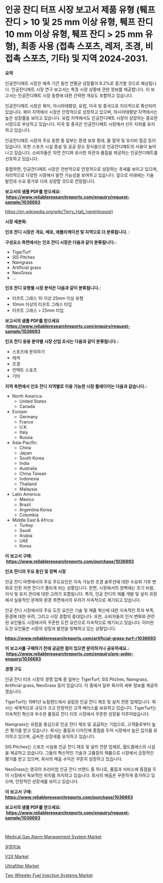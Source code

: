 <p><h1>인공 잔디 터프 시장 보고서 제품 유형 (퉤프 잔디 > 10 및 25 mm 이상 유형, 퉤프 잔디 10 mm 이상 유형, 퉤프 잔디 > 25 mm 유형), 최종 사용 (접촉 스포츠, 레저, 조경, 비접촉 스포츠, 기타) 및 지역 2024-2031.</h1></p><p><strong>요약</strong></p>
<p><p>인공잔디매트 시장은 예측 기간 동안 연평균 성장률이 9.2%로 증가할 것으로 예상됩니다. 인공잔디매트 시장 연구 보고서는 특정 시장 상황에 관한 정보를 제공합니다. 이 보고서는 인공잔디매트 시장 동향에 대한 간략한 개요도 포함하고 있습니다.</p><p>인공잔디매트 시장은 북미, 아시아태평양, 유럽, 미국 및 중국으로 지리적으로 확산되어 있습니다. 북미 지역에서 시장은 안정적으로 성장하고 있으며, 아시아태평양 지역에서는 높은 성장률을 보이고 있습니다. 유럽 지역에서도 인공잔디매트 시장이 성장하는 중요한 시장으로 부상하고 있습니다. 미국 및 중국은 인공잔디매트 시장에서 선두 지위를 유지하고 있습니다.</p><p>인공잔디매트 시장의 주요 동향 중 일부는 환경 보호 증대, 물 절약 및 유지비 절감 등이 있습니다. 또한 스포츠 시설 증설 및 공공 장소 장식용으로 인공잔디매트의 사용이 늘어나고 있습니다. 소비자들은 자연 잔디와 유사한 외관과 품질을 제공하는 인공잔디매트를 선호하고 있습니다.</p><p>종합하면, 인공잔디매트 시장은 전반적으로 안정적으로 성장하는 추세를 보이고 있으며, 지리적으로 다양한 시장에서 발전 가능성을 보여주고 있습니다. 앞으로 미래에는 기술 발전과 수요 증가로 더욱 성장할 것으로 전망됩니다.</p></p>
<p><strong>보고서의 샘플 PDF를 받으세요: &nbsp;<a href="https://www.reliableresearchreports.com/enquiry/request-sample/1036693">https://www.reliableresearchreports.com/enquiry/request-sample/1036693</a></strong></p>
<p><a href="https://en.wikipedia.org/wiki/Terry_Hall_(ventriloquist)">https://en.wikipedia.org/wiki/Terry_Hall_(ventriloquist)</a></p>
<p><strong>시장 세분화:</strong></p>
<p><strong> 인조 잔디 시장은 개요, 배포, 애플리케이션 및 지역으로 더 분류됩니다. :</strong></p>
<p><strong>구성요소 측면에서는 인조 잔디 시장은 다음과 같이 분류됩니다.:</strong></p>
<p><ul><li>TigerTurf</li><li>SIS Pitches</li><li>Namgrass</li><li>Artificial grass</li><li>NeoGrass</li><li>...</li></ul></p>
<p><strong> 인조 잔디 유형별 시장 분석은 다음과 같이 분류됩니다.:</strong></p>
<p><ul><li>터프트 그래스 10 이상 25mm 이상 유형</li><li>10mm 이상의 터프트 그래스 타입</li><li>터프트 그래스 > 25mm 타입</li></ul></p>
<p><strong>보고서의 샘플 PDF를 받으세요 :<a href="https://www.reliableresearchreports.com/enquiry/request-sample/1036693">https://www.reliableresearchreports.com/enquiry/request-sample/1036693</a></strong></p>
<p><strong> 인조 잔디 응용 분야별 시장 산업 조사는 다음과 같이 분류됩니다.:</strong></p>
<p><ul><li>스포츠에 문의하기</li><li>레저</li><li>조경</li><li>언택트 스포츠</li><li>기타</li></ul></p>
<p><strong>지역 측면에서 인조 잔디 지역별로 이용 가능한 시장 플레이어는 다음과 같습니다.:</strong></p>
<p><ul>
    <li>
        North America:
        <ul>
            <li>United States</li>
            <li>Canada</li>
        </ul>
    </li>
    <li>
        Europe:
        <ul>
            <li>Germany</li>
            <li>France</li>
            <li>U.K.</li>
            <li>Italy</li>
            <li>Russia</li>
        </ul>
    </li>
    <li>
        Asia-Pacific:
        <ul>
            <li>China</li>
            <li>Japan</li>
            <li>South Korea</li>
            <li>India</li>
            <li>Australia</li>
            <li>China Taiwan</li>
            <li>Indonesia</li>
            <li>Thailand</li>
            <li>Malaysia</li>
        </ul>
    </li>
    <li>
        Latin America:
        <ul>
            <li>Mexico</li>
            <li>Brazil</li>
            <li>Argentina Korea</li>
            <li>Colombia</li>
        </ul>
    </li>
    <li>
        Middle East & Africa:
        <ul>
            <li>Turkey</li>
            <li>Saudi</li>
            <li>Arabia</li>
            <li>UAE</li>
            <li>Korea</li>
        </ul>
    </li>
    </ul></p>
<p><strong>이 보고서 구매: &nbsp;<a href="https://www.reliableresearchreports.com/purchase/1036693">https://www.reliableresearchreports.com/purchase/1036693</a></strong></p>
<p><strong>인조 잔디의 주요 동인 및 장벽 시장</strong></p>
<p><p>인공 잔디 마켓에서의 주요 주도요인은 지속 가능한 조경 솔루션에 대한 수요와 기후 변화로 인한 자연 잔디가 풀리게 되는 상황입니다. 한편, 시장에서의 장벽에는 초기 비용, 이식 및 유지 관리에 대한 고려가 포함됩니다. 특히, 인공 잔디의 제품 개발 및 설치 과정에서 실용적인 문제와 환경 측면에서의 우려가 지속적으로 제기되고 있습니다.</p><p>인공 잔디 시장에서의 주요 도전 요인은 기술 및 제품 혁신에 대한 지속적인 투자 부족, 환경에 대한 우려, 그리고 시장 경합의 증대입니다. 또한, 소비자들의 인식 변화와 관련된 요인들도 시장에서의 꾸준한 도전 요인으로 지속적으로 제기되고 있습니다. 이러한 도전 요인들은 시장의 성장과 발전을 방해하고 있는 상황입니다.</p></p>
<p><strong><a href="https://www.reliableresearchreports.com/artificial-grass-turf-r1036693">https://www.reliableresearchreports.com/artificial-grass-turf-r1036693</a></strong></p>
<p><strong>이 보고서를 구매하기 전에 궁금한 점이 있으면 문의하거나 공유하세요.: &nbsp;<a href="https://www.reliableresearchreports.com/enquiry/pre-order-enquiry/1036693">https://www.reliableresearchreports.com/enquiry/pre-order-enquiry/1036693</a></strong></p>
<p><strong>경쟁 구도</strong></p>
<p><p>인공 잔디 터프 시장의 경쟁 업체 중 일부는 TigerTurf, SIS Pitches, Namgrass, Artificial grass, NeoGrass 등이 있습니다. 이 중에서 일부 회사의 세부 정보를 제공하겠습니다.</p><p>TigerTurf는 1981년 뉴질랜드에서 설립된 인공 잔디 제조 및 설치 전문 업체입니다. 회사는 세계적으로 규모가 크고 안정적인 고객 베이스를 보유하고 있습니다. TigerTurf는 지속적인 혁신과 우수한 품질로 잔디 터프 시장에서 꾸준한 성장을 이루어왔습니다.</p><p>Namgrass는 유럽을 중심으로 인공 잔디 제조 및 공급하는 기업으로, 고객들로부터 높은 평가를 받고 있습니다. 회사는 품질과 디자인에 중점을 두어 시장에서 높은 입지를 유지하고 있으며, 급속한 성장세를 유지하고 있습니다.</p><p>SIS Pitches는 스포츠 시설용 인공 잔디 제조 및 설치 전문 업체로, 월드클래스의 시설을 제공하고 있습니다. 그들의 혁신적인 기술과 고품질의 제품으로 시장에서 긍정적인 평가를 받고 있으며, 회사의 매출 수익은 꾸준히 성장하고 있습니다.</p><p>NeoGrass는 영국의 프리미엄 인공 잔디 브랜드 중 하나로, 품질과 서비스에 중점을 두어 시장에서 독보적인 위치를 차지하고 있습니다. 회사의 매출은 꾸준하게 증가하고 있으며, 안정적인 성장세를 보이고 있습니다.</p></p>
<p><strong>이 보고서 구매: &nbsp; <a href="https://www.reliableresearchreports.com/purchase/1036693">https://www.reliableresearchreports.com/purchase/1036693</a></strong></p>
<p><strong>보고서의 샘플 PDF를 받으세요: &nbsp;<a href="https://www.reliableresearchreports.com/enquiry/request-sample/1036693">https://www.reliableresearchreports.com/enquiry/request-sample/1036693</a></strong><strong></strong></p>
<p>&nbsp;</p>
<p><p><a href="https://www.linkedin.com/pulse/analyzing-medical-gas-alarm-management-system-market-dynamics-4gj6c">Medical Gas Alarm Management System Market</a></p><p><a href="https://github.com/sougarounis/Market-Research-Report-List-5/blob/main/747600262106.md">알루미늄</a></p><p><a href="https://medium.com/@liam.mcgrath5645/v2x-market-market-segmentation-geographical-regions-and-market-forcast-till-2031-93d3f2a24416">V2X Market</a></p><p><a href="https://issuu.com/reportprime-2/docs/ultrafilter-market-size-2030.pptx">Ultrafilter Market</a></p><p><a href="https://medium.com/@liam.mcgrath5645/two-wheeler-fuel-injection-systems-market-a-global-and-regional-analysis-focus-on-end-user-0e3ea0166b06">Two Wheeler Fuel Injection Systems Market</a></p></p>